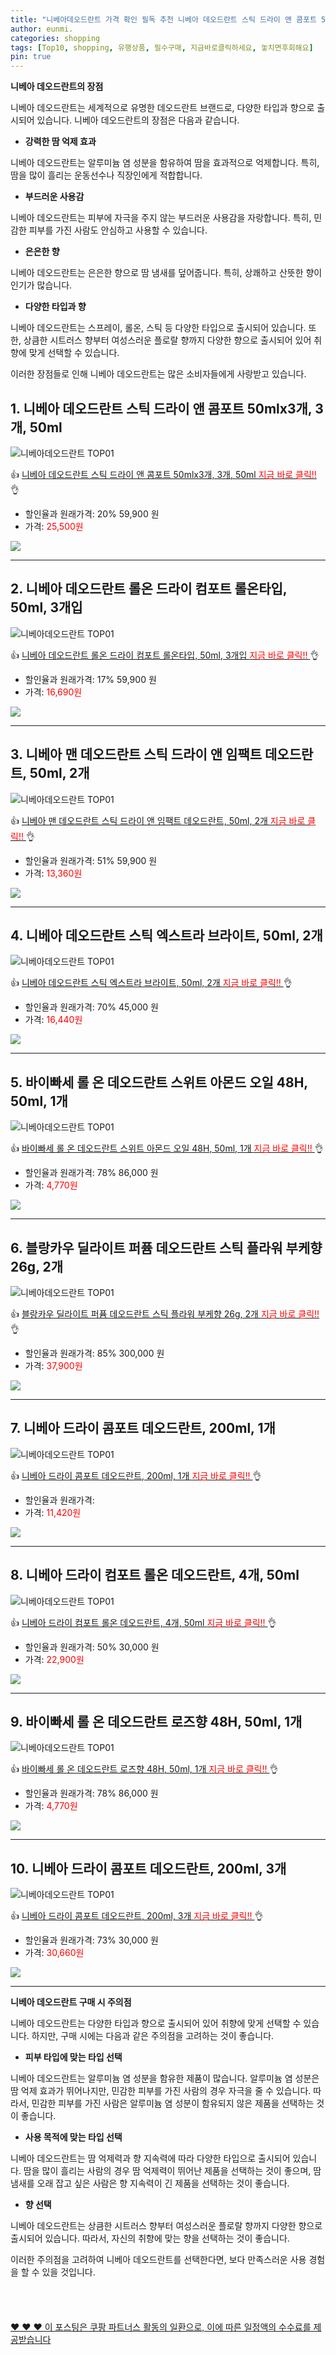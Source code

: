```yaml
---
title: "니베아데오드란트 가격 확인 필독 추천 니베아 데오드란트 스틱 드라이 앤 콤포트 50mlx3개, 3개, 50ml 비교 장점 구매가이드"
author: eunmi.
categories: shopping
tags: [Top10, shopping, 유행상품, 필수구매, 지금바로클릭하세요, 놓치면후회해요]
pin: true
---
```

**니베아 데오드란트의 장점**

니베아 데오드란트는 세계적으로 유명한 데오드란트 브랜드로, 다양한 타입과 향으로 출시되어 있습니다. 니베아 데오드란트의 장점은 다음과 같습니다.

* **강력한 땀 억제 효과**

니베아 데오드란트는 알루미늄 염 성분을 함유하여 땀을 효과적으로 억제합니다. 특히, 땀을 많이 흘리는 운동선수나 직장인에게 적합합니다.

* **부드러운 사용감**

니베아 데오드란트는 피부에 자극을 주지 않는 부드러운 사용감을 자랑합니다. 특히, 민감한 피부를 가진 사람도 안심하고 사용할 수 있습니다.

* **은은한 향**

니베아 데오드란트는 은은한 향으로 땀 냄새를 덮어줍니다. 특히, 상쾌하고 산뜻한 향이 인기가 많습니다.

* **다양한 타입과 향**

니베아 데오드란트는 스프레이, 롤온, 스틱 등 다양한 타입으로 출시되어 있습니다. 또한, 상큼한 시트러스 향부터 여성스러운 플로랄 향까지 다양한 향으로 출시되어 있어 취향에 맞게 선택할 수 있습니다.

이러한 장점들로 인해 니베아 데오드란트는 많은 소비자들에게 사랑받고 있습니다.

   

## 1. 니베아 데오드란트 스틱 드라이 앤 콤포트 50mlx3개, 3개, 50ml

![니베아데오드란트 TOP01](https://thumbnail8.coupangcdn.com/thumbnails/remote/230x230ex/image/vendor_inventory/221f/08243415f967ce813230b1d19d23643dc8001e9c374a7f2f0d655c471b07.jpg)


👍 [니베아 데오드란트 스틱 드라이 앤 콤포트 50mlx3개, 3개, 50ml <font color=red> 지금 바로 클릭!! </font> ](https://link.coupang.com/re/AFFSDP?lptag=AF3617701&subid=GithubCoopas&pageKey=7361845672&traceid=V0-153&itemId=18969078242&vendorItemId=86457641663) 👌 


- 할인율과 원래가격: 20%  59,900   원
- 가격: <span style='color:red'>25,500원</span>

[![](/discount_price.png)](https://link.coupang.com/re/AFFSDP?lptag=AF3617701&subid=GithubCoopas&pageKey=7361845672&traceid=V0-153&itemId=18969078242&vendorItemId=86457641663)

---


   

## 2. 니베아 데오드란트 롤온 드라이 컴포트 롤온타입, 50ml, 3개입

![니베아데오드란트 TOP01](https://thumbnail7.coupangcdn.com/thumbnails/remote/230x230ex/image/retail/images/1758862959693505-017dea22-f69b-41fa-baed-d67013095eac.jpg)


👍 [니베아 데오드란트 롤온 드라이 컴포트 롤온타입, 50ml, 3개입 <font color=red> 지금 바로 클릭!! </font> ](https://link.coupang.com/re/AFFSDP?lptag=AF3617701&subid=GithubCoopas&pageKey=48454&traceid=V0-153&itemId=19562399606&vendorItemId=85006377524) 👌 


- 할인율과 원래가격: 17%  59,900   원
- 가격: <span style='color:red'>16,690원</span>

[![](/discount_price.png)](https://link.coupang.com/re/AFFSDP?lptag=AF3617701&subid=GithubCoopas&pageKey=48454&traceid=V0-153&itemId=19562399606&vendorItemId=85006377524)

---


   

## 3. 니베아 맨 데오드란트 스틱 드라이 앤 임팩트 데오드란트, 50ml, 2개

![니베아데오드란트 TOP01](https://thumbnail7.coupangcdn.com/thumbnails/remote/230x230ex/image/retail/images/5f463b24-ad75-4969-abf5-a0ffac886a337119578602225263290.png)


👍 [니베아 맨 데오드란트 스틱 드라이 앤 임팩트 데오드란트, 50ml, 2개 <font color=red> 지금 바로 클릭!! </font> ](https://link.coupang.com/re/AFFSDP?lptag=AF3617701&subid=GithubCoopas&pageKey=7284341556&traceid=V0-153&itemId=18785959331&vendorItemId=85917215668) 👌 


- 할인율과 원래가격: 51%  59,900   원
- 가격: <span style='color:red'>13,360원</span>

[![](/discount_price.png)](https://link.coupang.com/re/AFFSDP?lptag=AF3617701&subid=GithubCoopas&pageKey=7284341556&traceid=V0-153&itemId=18785959331&vendorItemId=85917215668)

---


   

## 4. 니베아 데오드란트 스틱 엑스트라 브라이트, 50ml, 2개

![니베아데오드란트 TOP01](https://thumbnail9.coupangcdn.com/thumbnails/remote/230x230ex/image/vendor_inventory/0dfe/5044f6199d7c4ec4c3357c3c7ffe8e5eddaa3c51cf6fc6f9a3d6dfc5062d.jpg)


👍 [니베아 데오드란트 스틱 엑스트라 브라이트, 50ml, 2개 <font color=red> 지금 바로 클릭!! </font> ](https://link.coupang.com/re/AFFSDP?lptag=AF3617701&subid=GithubCoopas&pageKey=7260279185&traceid=V0-153&itemId=18785957978&vendorItemId=87661145379) 👌 


- 할인율과 원래가격: 70%  45,000   원
- 가격: <span style='color:red'>16,440원</span>

[![](/discount_price.png)](https://link.coupang.com/re/AFFSDP?lptag=AF3617701&subid=GithubCoopas&pageKey=7260279185&traceid=V0-153&itemId=18785957978&vendorItemId=87661145379)

---


   

## 5. 바이빠세 롤 온 데오드란트 스위트 아몬드 오일 48H, 50ml, 1개

![니베아데오드란트 TOP01](https://thumbnail6.coupangcdn.com/thumbnails/remote/230x230ex/image/retail/images/2023/08/01/15/5/b5a14660-d14f-44d3-9e13-7ab140df3aaf.jpg)


👍 [바이빠세 롤 온 데오드란트 스위트 아몬드 오일 48H, 50ml, 1개 <font color=red> 지금 바로 클릭!! </font> ](https://link.coupang.com/re/AFFSDP?lptag=AF3617701&subid=GithubCoopas&pageKey=7503709214&traceid=V0-153&itemId=19646943335&vendorItemId=86753016070) 👌 


- 할인율과 원래가격: 78%  86,000   원
- 가격: <span style='color:red'>4,770원</span>

[![](/discount_price.png)](https://link.coupang.com/re/AFFSDP?lptag=AF3617701&subid=GithubCoopas&pageKey=7503709214&traceid=V0-153&itemId=19646943335&vendorItemId=86753016070)

---


   

## 6. 블랑카우 딜라이트 퍼퓸 데오드란트 스틱 플라워 부케향 26g, 2개

![니베아데오드란트 TOP01](https://thumbnail9.coupangcdn.com/thumbnails/remote/230x230ex/image/vendor_inventory/bf85/338e1a326bfee8049596c4099efe7d153f0b90c2278dddeb6bd32a08e651.jpg)


👍 [블랑카우 딜라이트 퍼퓸 데오드란트 스틱 플라워 부케향 26g, 2개 <font color=red> 지금 바로 클릭!! </font> ](https://link.coupang.com/re/AFFSDP?lptag=AF3617701&subid=GithubCoopas&pageKey=6715761971&traceid=V0-153&itemId=15606794480&vendorItemId=82825029398) 👌 


- 할인율과 원래가격: 85%  300,000   원
- 가격: <span style='color:red'>37,900원</span>

[![](/discount_price.png)](https://link.coupang.com/re/AFFSDP?lptag=AF3617701&subid=GithubCoopas&pageKey=6715761971&traceid=V0-153&itemId=15606794480&vendorItemId=82825029398)

---


   

## 7. 니베아 드라이 콤포트 데오드란트, 200ml, 1개

![니베아데오드란트 TOP01](https://thumbnail7.coupangcdn.com/thumbnails/remote/230x230ex/image/vendor_inventory/011d/101511d10b452c120c7de076b3e40f13fe2dc593b2074ac38f8620c882b8.jpg)


👍 [니베아 드라이 콤포트 데오드란트, 200ml, 1개 <font color=red> 지금 바로 클릭!! </font> ](https://link.coupang.com/re/AFFSDP?lptag=AF3617701&subid=GithubCoopas&pageKey=48454&traceid=V0-153&itemId=117875&vendorItemId=77849279329) 👌 


- 할인율과 원래가격: 
- 가격: <span style='color:red'>11,420원</span>

[![](/discount_price.png)](https://link.coupang.com/re/AFFSDP?lptag=AF3617701&subid=GithubCoopas&pageKey=48454&traceid=V0-153&itemId=117875&vendorItemId=77849279329)

---


   

## 8. 니베아 드라이 컴포트 롤온 데오드란트, 4개, 50ml

![니베아데오드란트 TOP01](https://thumbnail6.coupangcdn.com/thumbnails/remote/230x230ex/image/vendor_inventory/b3f2/e3ecb5eee8a7f9eb10fa7afdd21416eff99aa6dac09fe64ae9853d65b4af.png)


👍 [니베아 드라이 컴포트 롤온 데오드란트, 4개, 50ml <font color=red> 지금 바로 클릭!! </font> ](https://link.coupang.com/re/AFFSDP?lptag=AF3617701&subid=GithubCoopas&pageKey=7625007012&traceid=V0-153&itemId=18889547812&vendorItemId=86017682268) 👌 


- 할인율과 원래가격: 50%  30,000   원
- 가격: <span style='color:red'>22,900원</span>

[![](/discount_price.png)](https://link.coupang.com/re/AFFSDP?lptag=AF3617701&subid=GithubCoopas&pageKey=7625007012&traceid=V0-153&itemId=18889547812&vendorItemId=86017682268)

---


   

## 9. 바이빠세 롤 온 데오드란트 로즈향 48H, 50ml, 1개

![니베아데오드란트 TOP01](https://thumbnail10.coupangcdn.com/thumbnails/remote/230x230ex/image/retail/images/2023/08/01/15/1/b8c8799f-d03a-4e52-9a89-0a3a15679055.jpg)


👍 [바이빠세 롤 온 데오드란트 로즈향 48H, 50ml, 1개 <font color=red> 지금 바로 클릭!! </font> ](https://link.coupang.com/re/AFFSDP?lptag=AF3617701&subid=GithubCoopas&pageKey=7417987855&traceid=V0-153&itemId=19231241669&vendorItemId=86753016127) 👌 


- 할인율과 원래가격: 78%  86,000   원
- 가격: <span style='color:red'>4,770원</span>

[![](/discount_price.png)](https://link.coupang.com/re/AFFSDP?lptag=AF3617701&subid=GithubCoopas&pageKey=7417987855&traceid=V0-153&itemId=19231241669&vendorItemId=86753016127)

---


   

## 10. 니베아 드라이 콤포트 데오드란트, 200ml, 3개

![니베아데오드란트 TOP01](https://thumbnail10.coupangcdn.com/thumbnails/remote/230x230ex/image/vendor_inventory/8ecf/b0645e3039fd00eab13b28053e0b951f6d75121366c5a23d8151bb26d38a.JPG)


👍 [니베아 드라이 콤포트 데오드란트, 200ml, 3개 <font color=red> 지금 바로 클릭!! </font> ](https://link.coupang.com/re/AFFSDP?lptag=AF3617701&subid=GithubCoopas&pageKey=48454&traceid=V0-153&itemId=633367579&vendorItemId=86761892065) 👌 


- 할인율과 원래가격: 73%  30,000   원
- 가격: <span style='color:red'>30,660원</span>

[![](/discount_price.png)](https://link.coupang.com/re/AFFSDP?lptag=AF3617701&subid=GithubCoopas&pageKey=48454&traceid=V0-153&itemId=633367579&vendorItemId=86761892065)

---
**니베아 데오드란트 구매 시 주의점**

니베아 데오드란트는 다양한 타입과 향으로 출시되어 있어 취향에 맞게 선택할 수 있습니다. 하지만, 구매 시에는 다음과 같은 주의점을 고려하는 것이 좋습니다.

* **피부 타입에 맞는 타입 선택**

니베아 데오드란트는 알루미늄 염 성분을 함유한 제품이 많습니다. 알루미늄 염 성분은 땀 억제 효과가 뛰어나지만, 민감한 피부를 가진 사람의 경우 자극을 줄 수 있습니다. 따라서, 민감한 피부를 가진 사람은 알루미늄 염 성분이 함유되지 않은 제품을 선택하는 것이 좋습니다.

* **사용 목적에 맞는 타입 선택**

니베아 데오드란트는 땀 억제력과 향 지속력에 따라 다양한 타입으로 출시되어 있습니다. 땀을 많이 흘리는 사람의 경우 땀 억제력이 뛰어난 제품을 선택하는 것이 좋으며, 땀 냄새를 오래 잡고 싶은 사람은 향 지속력이 긴 제품을 선택하는 것이 좋습니다.

* **향 선택**

니베아 데오드란트는 상큼한 시트러스 향부터 여성스러운 플로랄 향까지 다양한 향으로 출시되어 있습니다. 따라서, 자신의 취향에 맞는 향을 선택하는 것이 좋습니다.

이러한 주의점을 고려하여 니베아 데오드란트를 선택한다면, 보다 만족스러운 사용 경험을 할 수 있을 것입니다.<br><br><br><br><br> [ ❤ ❤ ❤ 이 포스팅은 쿠팡 파트너스 활동의 일환으로, 이에 따른 일정액의 수수료를 제공받습니다](https://link.coupang.com/a/bcEFyh)